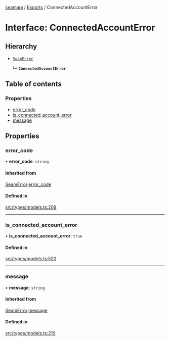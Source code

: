 [seamapi](../README.md) / [Exports](../modules.md) / ConnectedAccountError

# Interface: ConnectedAccountError

## Hierarchy

- [`SeamError`](SeamError.md)

  ↳ **`ConnectedAccountError`**

## Table of contents

### Properties

- [error\_code](ConnectedAccountError.md#error_code)
- [is\_connected\_account\_error](ConnectedAccountError.md#is_connected_account_error)
- [message](ConnectedAccountError.md#message)

## Properties

### error\_code

• **error\_code**: `string`

#### Inherited from

[SeamError](SeamError.md).[error_code](SeamError.md#error_code)

#### Defined in

[src/types/models.ts:209](https://github.com/seamapi/javascript/blob/main/src/types/models.ts#L209)

___

### is\_connected\_account\_error

• **is\_connected\_account\_error**: ``true``

#### Defined in

[src/types/models.ts:520](https://github.com/seamapi/javascript/blob/main/src/types/models.ts#L520)

___

### message

• **message**: `string`

#### Inherited from

[SeamError](SeamError.md).[message](SeamError.md#message)

#### Defined in

[src/types/models.ts:210](https://github.com/seamapi/javascript/blob/main/src/types/models.ts#L210)
